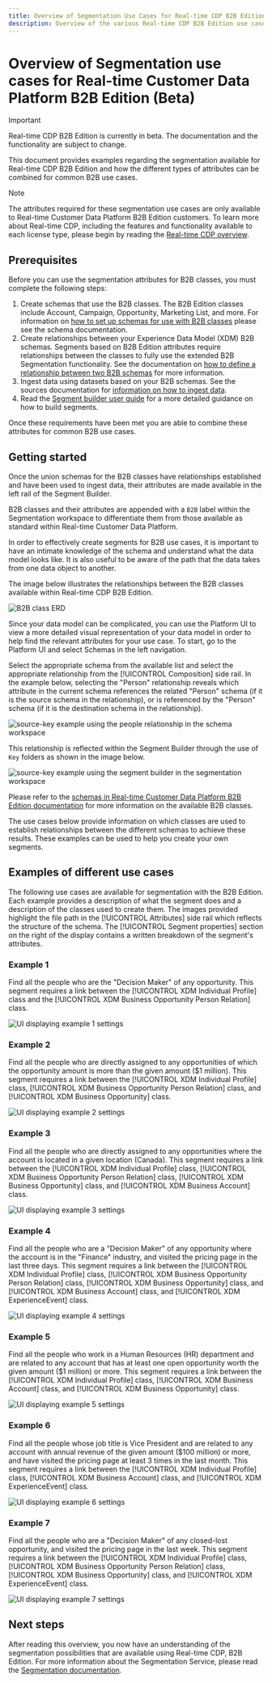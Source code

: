 ```yaml
---
title: Overview of Segmentation Use Cases for Real-time CDP B2B Edition.
description: Overview of the various Real-time CDP B2B Edition use cases available.
---
```

# Overview of Segmentation use cases for Real-time Customer Data Platform B2B Edition (Beta)

<!-- This document relates to this [ticket](https://jira.corp.adobe.com/browse/PLAT-100468) -->

>[!IMPORTANT]
>
>Real-time CDP B2B Edition is currently in beta. The documentation and the functionality are subject to change.

This document provides examples regarding the segmentation available for Real-time CDP B2B Edition and how the different types of attributes can be combined for common B2B use cases.

>[!NOTE]
>
>The attributes required for these segmentation use cases are only available to Real-time Customer Data Platform B2B Edition customers. To learn more about Real-time CDP, including the features and functionality available to each license type, please begin by reading the [Real-time CDP overview](../overview.md).

## Prerequisites

Before you can use the segmentation attributes for B2B classes, you must complete the following steps:

1. Create schemas that use the B2B classes. The B2B Edition classes include Account, Campaign, Opportunity, Marketing List, and more. For information on [how to set up schemas for use with B2B classes](../schemas/b2b.md) please see the schema documentation.
1. Create relationships between your Experience Data Model (XDM) B2B schemas. Segments based on B2B Edition attributes require relationships between the classes to fully use the extended B2B Segmentation functionality. See the documentation on [how to define a relationship between two B2B schemas](../../xdm/tutorials/relationship-b2b.md) for more information.
1. Ingest data using datasets based on your B2B schemas. See the sources documentation for [information on how to ingest data](../../sources/connectors/adobe-applications/marketo/marketo.md).
1. Read the [Segment builder user guide](../../segmentation/ui/segment-builder.md) for a more detailed guidance on how to build segments.

Once these requirements have been met you are able to combine these attributes for common B2B use cases.

## Getting started

Once the union schemas for the B2B classes have relationships established and have been used to ingest data, their attributes are made available in the left rail of the Segment Builder. 

B2B classes and their attributes are appended with a `B2B` label within the Segmentation workspace to differentiate them from those available as standard within Real-time Customer Data Platform. 

In order to effectively create segments for B2B use cases, it is important to have an intimate knowledge of the schema and understand what the data model looks like. It is also useful to be aware of the path that the data takes from one data object to another.

The image below illustrates the relationships between the B2B classes available within Real-time CDP B2B Edition.

![B2B class ERD](../assets/segmentation/b2b-classes.png)

Since your data model can be complicated, you can use the Platform UI to view a more detailed visual representation of your data model in order to help find the relevant attributes for your use case. To start, go to the Platform UI and select Schemas in the left navigation.

Select the appropriate schema from the available list and select the appropriate relationship from the [!UICONTROL Composition] side rail. In the example below, selecting the "Person" relationship reveals which attribute in the current schema references the related "Person" schema (if it is the source schema in the relationship), or is referenced by the "Person" schema (if it is the destination schema in the relationship).

![source-key example using the people relationship in the schema workspace](../assets/segmentation/source-key-schema-relationship-example.png)

This relationship is reflected within the Segment Builder through the use of `Key` folders as shown in the image below.

![source-key example using the segment builder in the segmentation workspace](../assets/segmentation/source-key-segmentation-example.png)

Please refer to the [schemas in Real-time Customer Data Platform B2B Edition documentation](../schemas/b2b.md) for more information on the available B2B classes.

The use cases below provide information on which classes are used to establish relationships between the different schemas to achieve these results. These examples can be used to help you create your own segments.

## Examples of different use cases

The following use cases are available for segmentation with the B2B Edition. Each example provides a description of what the segment does and a description of the classes used to create them. The images provided highlight the file path in the [!UICONTROL Attributes] side rail which reflects the structure of the schema. The [!UICONTROL Segment properties] section on the right of the display contains a written breakdown of the segment's attributes. 

### Example 1

Find all the people who are the "Decision Maker" of any opportunity. This segment requires a link between the [!UICONTROL XDM Individual Profile] class and the [!UICONTROL XDM Business Opportunity Person Relation] class. 

![UI displaying example 1 settings](../assets/segmentation/example-1.png)

### Example 2

Find all the people who are directly assigned to any opportunities of which the opportunity amount is more than the given amount ($1 million). This segment requires a link between the [!UICONTROL XDM Individual Profile] class, [!UICONTROL XDM Business Opportunity Person Relation] class, and [!UICONTROL XDM Business Opportunity] class.

![UI displaying example 2 settings](../assets/segmentation/example-2.png)

### Example 3

Find all the people who are directly assigned to any opportunities where the account is located in a given location (Canada). This segment requires a link between the [!UICONTROL XDM Individual Profile] class, [!UICONTROL XDM Business Opportunity Person Relation] class, [!UICONTROL XDM Business Opportunity] class, and [!UICONTROL XDM Business Account] class.

![UI displaying example 3 settings](../assets/segmentation/example-3.png)

### Example 4

Find all the people who are a "Decision Maker" of any opportunity where the account is in the "Finance" industry, and visited the pricing page in the last three days. This segment requires a link between the [!UICONTROL XDM Individual Profile] class, [!UICONTROL XDM Business Opportunity Person Relation] class, [!UICONTROL XDM Business Opportunity] class, and [!UICONTROL XDM Business Account] class, and [!UICONTROL XDM ExperienceEvent] class.

![UI displaying example 4 settings](../assets/segmentation/example-4.png)

### Example 5

Find all the people who work in a Human Resources (HR) department and are related to any account that has at least one open opportunity worth the given amount ($1 million) or more. This segment requires a link between the [!UICONTROL XDM Individual Profile] class, [!UICONTROL XDM Business Account] class, and [!UICONTROL XDM Business Opportunity] class.

![UI displaying example 5 settings](../assets/segmentation/example-5.png)

### Example 6

Find all the people whose job title is Vice President and are related to any account with annual revenue of the given amount ($100 million) or more, and have visited the pricing page at least 3 times in the last month. This segment requires a link between the [!UICONTROL XDM Individual Profile] class, [!UICONTROL XDM Business Account] class, and [!UICONTROL XDM ExperienceEvent] class.

![UI displaying example 6 settings](../assets/segmentation/example-6.png)

### Example 7

Find all the people who are a "Decision Maker" of any closed-lost opportunity, and visited the pricing page in the last week. This segment requires a link between the [!UICONTROL XDM Individual Profile] class, [!UICONTROL XDM Business Opportunity Person Relation] class, [!UICONTROL XDM Business Opportunity] class, and [!UICONTROL XDM ExperienceEvent] class.

![UI displaying example 7 settings](../assets/segmentation/example-7.png)

## Next steps

After reading this overview, you now have an understanding of the segmentation possibilities that are available using Real-time CDP, B2B Edition. For more information about the Segmentation Service, please read the [Segmentation documentation](../../segmentation/home.md).
